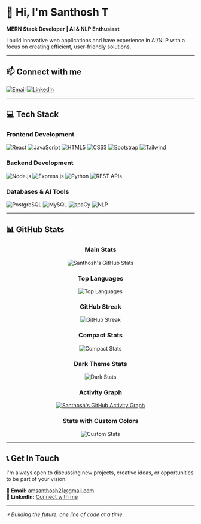 # 👋 Hi, I'm Santhosh T

**MERN Stack Developer | AI & NLP Enthusiast**

I build innovative web applications and have experience in AI/NLP with a focus on creating efficient, user-friendly solutions.

---

## 📫 Connect with me

[![Email](https://img.shields.io/badge/Email-amsanthosh21@gmail.com-D14836?style=flat&logo=gmail&logoColor=white)](mailto:amsanthosh21@gmail.com)
[![LinkedIn](https://img.shields.io/badge/LinkedIn-Connect-blue?style=flat&logo=linkedin&logoColor=white)](https://linkedin.com/in/your-profile)

---

## 💻 Tech Stack

### **Frontend Development**
![React](https://img.shields.io/badge/React-20232A?style=for-the-badge&logo=react&logoColor=61DAFB)
![JavaScript](https://img.shields.io/badge/JavaScript-F7DF1E?style=for-the-badge&logo=javascript&logoColor=black)
![HTML5](https://img.shields.io/badge/HTML5-E34F26?style=for-the-badge&logo=html5&logoColor=white)
![CSS3](https://img.shields.io/badge/CSS3-1572B6?style=for-the-badge&logo=css3&logoColor=white)
![Bootstrap](https://img.shields.io/badge/Bootstrap-7952B3?style=for-the-badge&logo=bootstrap&logoColor=white)
![Tailwind](https://img.shields.io/badge/Tailwind_CSS-38B2AC?style=for-the-badge&logo=tailwind-css&logoColor=white)

### **Backend Development**
![Node.js](https://img.shields.io/badge/Node.js-339933?style=for-the-badge&logo=nodedotjs&logoColor=white)
![Express.js](https://img.shields.io/badge/Express.js-000000?style=for-the-badge&logo=express&logoColor=white)
![Python](https://img.shields.io/badge/Python-3776AB?style=for-the-badge&logo=python&logoColor=white)
![REST APIs](https://img.shields.io/badge/REST_API-FF6C37?style=for-the-badge&logo=api&logoColor=white)

### **Databases & AI Tools**
![PostgreSQL](https://img.shields.io/badge/PostgreSQL-316192?style=for-the-badge&logo=postgresql&logoColor=white)
![MySQL](https://img.shields.io/badge/MySQL-4479A1?style=for-the-badge&logo=mysql&logoColor=white)
![spaCy](https://img.shields.io/badge/spaCy-09A3D5?style=for-the-badge&logo=spacy&logoColor=white)
![NLP](https://img.shields.io/badge/NLP-8A2BE2?style=for-the-badge&logo=ai&logoColor=white)

---

## 📊 GitHub Stats

<div align="center">

### **Main Stats**
![Santhosh's GitHub Stats](https://github-readme-stats.vercel.app/api?username=rex2231&show_icons=true&theme=radical)

### **Top Languages**
![Top Languages](https://github-readme-stats.vercel.app/api/top-langs/?username=rex2231&layout=compact&theme=radical)

### **GitHub Streak**
![GitHub Streak](https://streak-stats.demolab.com/?user=rex2231&theme=radical)

### **Compact Stats**
![Compact Stats](https://github-readme-stats.vercel.app/api?username=rex2231&count_private=true&show_icons=true&theme=tokyonight&hide=issues,contribs)

### **Dark Theme Stats**
![Dark Stats](https://github-readme-stats.vercel.app/api?username=rex2231&show_icons=true&theme=dark)

### **Activity Graph**
[![Santhosh's GitHub Activity Graph](https://github-readme-activity-graph.vercel.app/graph?username=rex2231&theme=react-dark)](https://github.com/rex2231)

### **Stats with Custom Colors**
![Custom Stats](https://github-readme-stats.vercel.app/api?username=rex2231&show_icons=true&bg_color=30,0d0d0d,1a1a2e&title_color=fff&text_color=fff&icon_color=ffd700)

</div>

---

## 📞 Get In Touch

I'm always open to discussing new projects, creative ideas, or opportunities to be part of your vision.

**📧 Email:** amsanthosh21@gmail.com  
**💼 LinkedIn:** [Connect with me](https://linkedin.com/in/your-profile)

---

*⚡ Building the future, one line of code at a time.*
